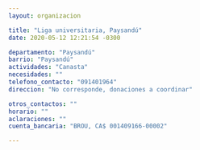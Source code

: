 ```yaml
---
layout: organizacion

title: "Liga universitaria, Paysandú"
date: 2020-05-12 12:21:54 -0300

departamento: "Paysandú"
barrio: "Paysandú"
actividades: "Canasta"
necesidades: ""
telefono_contacto: "091401964"
direccion: "No corresponde, donaciones a coordinar"

otros_contactos: ""
horario: ""
aclaraciones: ""
cuenta_bancaria: "BROU, CA$ 001409166-00002"

---
```

